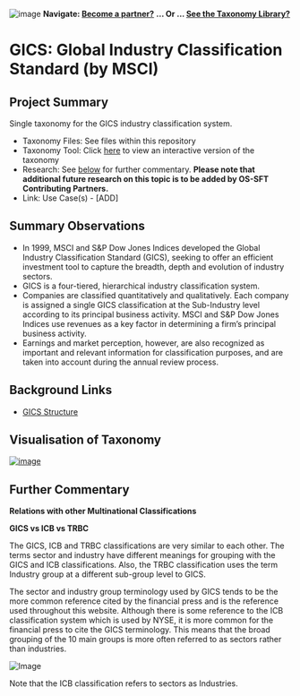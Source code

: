 

![image](https://user-images.githubusercontent.com/112073913/188821900-0c411acf-fbdd-4163-adc9-3ba4e2be78df.png)
**Navigate: [Become a partner?](https://github.com/OS-SFT/l6l-PARTNERS)**
**... Or ... [See the Taxonomy Library?](https://github.com/orgs/OS-SFT/projects/2)**

# GICS: Global Industry Classification Standard (by MSCI)

## Project Summary

Single taxonomy for the GICS industry classification system.
- Taxonomy Files: See files within this repository
- Taxonomy Tool: Click [here](https://os-sft.solidatus.com/viewer/share/IL1xB1TK3Qi69Ynj9j8kRnVFzGpLRa8Z) to view an interactive version of the taxonomy
- Research: See [below](https://github.com/FD-SustainableFinance/RESEARCH-GICS#further-commentary) for further commentary. **Please note that additional future research on this topic is to be added by OS-SFT Contributing Partners.**
- Link: Use Case(s) - [ADD]

## Summary Observations
- In 1999, MSCI and S&P Dow Jones Indices developed the Global Industry Classification Standard (GICS), seeking to offer an efficient investment tool to capture the breadth, depth and evolution of industry sectors.
- GICS is a four-tiered, hierarchical industry classification system.
- Companies are classified quantitatively and qualitatively. Each company is assigned a single GICS classification at the Sub-Industry level according to its principal business activity. MSCI and S&P Dow Jones Indices use revenues as a key factor in determining a firm’s principal business activity.
- Earnings and market perception, however, are also recognized as important and relevant information for classification purposes, and are taken into account during the annual review process.

## Background Links
- [GICS Structure](https://www.spglobal.com/spdji/en/landing/topic/gics/)

## Visualisation of Taxonomy

[![image](https://user-images.githubusercontent.com/113118809/195306555-01555b5e-fca7-47ca-9a84-91366632a55d.png "Click to open interactive Taxonomy Tool")](https://os-sft.solidatus.com/viewer/share/IL1xB1TK3Qi69Ynj9j8kRnVFzGpLRa8Z)

## Further Commentary

**Relations with other Multinational Classifications**

**GICS vs ICB vs TRBC**

The GICS, ICB and TRBC classifications are very similar to each other. The terms sector and industry have different meanings for grouping with the GICS and ICB classifications. Also, the TRBC classification uses the term Industry group at a different sub-group level to GICS.

The sector and industry group terminology used by GICS tends to be the more common reference cited by the financial press and is the reference used throughout this website. Although there is some reference to the ICB classification system which is used by NYSE, it is more common for the financial press to cite the GICS terminology. This means that the broad grouping of the 10 main groups is more often referred to as sectors rather than industries.

![Image](https://user-images.githubusercontent.com/113118809/191490671-bf7ae8d7-0112-4607-8004-f12d30b1c27a.png)

Note that the ICB classification refers to sectors as Industries.
